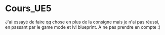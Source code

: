 # Cours_UE5
J'ai essayé de faire qq chose en plus de la consigne mais je n'ai pas réussi, en passant par le game mode et lvl blueprint. A ne pas prendre en compte :)
